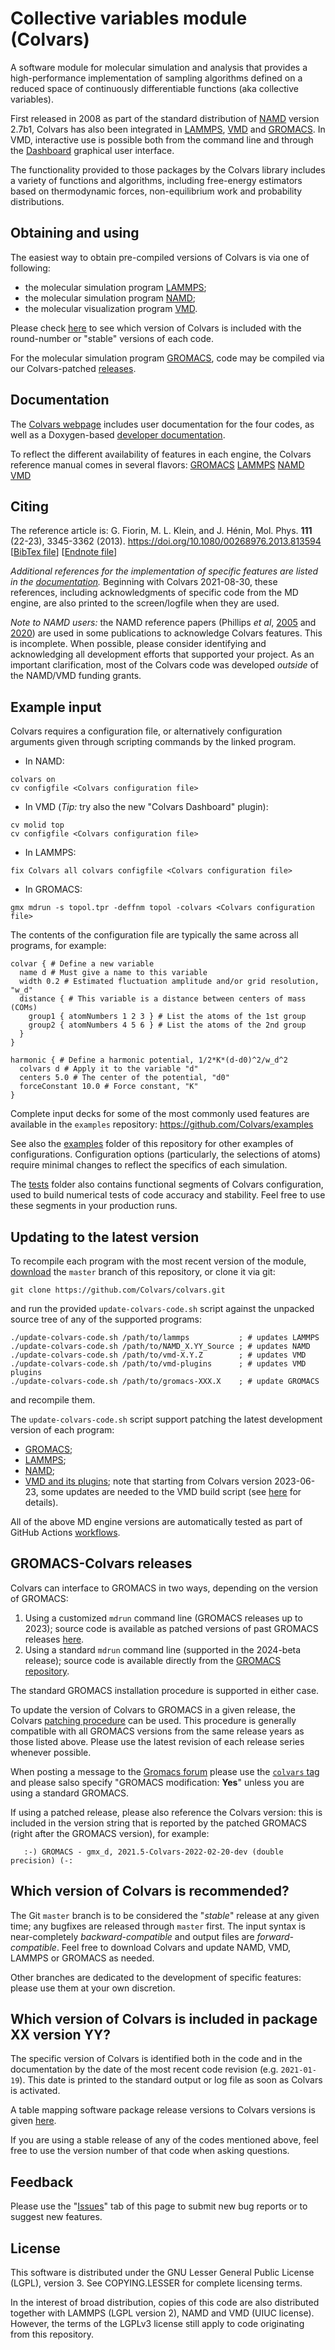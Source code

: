 # Collective variables module (Colvars)

A software module for molecular simulation and analysis that provides a high-performance implementation of sampling algorithms defined on a reduced space of continuously differentiable functions (aka collective variables).

First released in 2008 as part of the standard distribution of [NAMD](https://www.ks.uiuc.edu/Research/namd/) version 2.7b1, Colvars has also been integrated in [LAMMPS](https://lammps.sandia.gov/download.html), [VMD](https://www.ks.uiuc.edu/Research/vmd/) and [GROMACS](http://www.gromacs.org/).  In VMD, interactive use is possible both from the command line and through the [Dashboard](vmd/cv_dashboard/README.md) graphical user interface.

The functionality provided to those packages by the Colvars library includes a variety of functions and algorithms, including free-energy estimators based on thermodynamic forces, non-equilibrium work and probability distributions.

## Obtaining and using

The easiest way to obtain pre-compiled versions of Colvars is via one of following:
- the molecular simulation program [LAMMPS](https://lammps.sandia.gov/download.html);
- the molecular simulation program [NAMD](https://www.ks.uiuc.edu/Research/namd/);
- the molecular visualization program [VMD](https://www.ks.uiuc.edu/Research/vmd/).

Please check [here](https://github.com/Colvars/colvars/wiki/List-of-Colvars-versions-included-in-simulation-and-analysis-packages) to see which version of Colvars is included with the round-number or "stable" versions of each code.

For the molecular simulation program [GROMACS](http://www.gromacs.org/), code may be compiled via our Colvars-patched [releases](#gromacs-colvars-releases).

## Documentation

The [Colvars webpage](https://colvars.github.io/) includes user documentation for the four codes, as well as a Doxygen-based [developer documentation](https://colvars.github.io/doxygen/html/).

To reflect the different availability of features in each engine, the Colvars reference manual comes in several flavors: [GROMACS](https://colvars.github.io/colvars-refman-gromacs/colvars-refman-gromacs.html) [LAMMPS](https://colvars.github.io/colvars-refman-lammps/colvars-refman-lammps.html) [NAMD](https://colvars.github.io/colvars-refman-namd/colvars-refman-namd.html) [VMD](https://colvars.github.io/colvars-refman-vmd/colvars-refman-vmd.html)

## Citing

The reference article is:
G. Fiorin, M. L. Klein, and J. Hénin, Mol. Phys. **111** (22-23), 3345-3362 (2013).
https://doi.org/10.1080/00268976.2013.813594  \[[BibTex file](https://github.com/Colvars/colvars/blob/master/doc/ref_Fiorin_2013.bib?raw=true)\] \[[Endnote file](https://github.com/Colvars/colvars/blob/master/doc/ref_Fiorin_2013.ciw?raw=true)\]

*Additional references for the implementation of specific features are listed in the [documentation](#documentation).*  Beginning with Colvars 2021-08-30, these references, including acknowledgments of specific code from the MD engine, are also printed to the screen/logfile when they are used.

*Note to NAMD users:* the NAMD reference papers (Phillips *et al*, [2005](https://doi.org/10.1002/jcc.20289) and [2020](https://doi.org/10.1063/5.0014475)) are used in some publications to acknowledge Colvars features.  This is incomplete.  When possible, please consider identifying and acknowledging all development efforts that supported your project.  As an important clarification, most of the Colvars code was developed *outside* of the NAMD/VMD funding grants.

## Example input

Colvars requires a configuration file, or alternatively configuration arguments given through scripting commands by the linked program.
- In NAMD:
```
colvars on
cv configfile <Colvars configuration file>
```
- In VMD (_Tip:_ try also the new "Colvars Dashboard" plugin):
```
cv molid top
cv configfile <Colvars configuration file>
```
- In LAMMPS:
```
fix Colvars all colvars configfile <Colvars configuration file>
```
- In GROMACS:
```
gmx mdrun -s topol.tpr -deffnm topol -colvars <Colvars configuration file>
```

The contents of the configuration file are typically the same across all programs, for example:
```
colvar { # Define a new variable
  name d # Must give a name to this variable
  width 0.2 # Estimated fluctuation amplitude and/or grid resolution, "w_d"
  distance { # This variable is a distance between centers of mass (COMs)
    group1 { atomNumbers 1 2 3 } # List the atoms of the 1st group
    group2 { atomNumbers 4 5 6 } # List the atoms of the 2nd group
  }
}

harmonic { # Define a harmonic potential, 1/2*K*(d-d0)^2/w_d^2
  colvars d # Apply it to the variable "d"
  centers 5.0 # The center of the potential, "d0"
  forceConstant 10.0 # Force constant, "K"
}
```


Complete input decks for some of the most commonly used features are available in the `examples` repository:
https://github.com/Colvars/examples

See also the [examples](https://github.com/Colvars/colvars/tree/master/examples?raw=true) folder of this repository for other examples of configurations.  Configuration options (particularly, the selections of atoms) require minimal changes to reflect the specifics of each simulation.

The [tests](https://github.com/Colvars/colvars/tree/master/tests?raw=true) folder also contains functional segments of Colvars configuration, used to build numerical tests of code accuracy and stability.  Feel free to use these segments in your production runs.

## Updating to the latest version

To recompile each program with the most recent version of the module, [download](https://github.com/Colvars/colvars/archive/master.zip) the `master` branch of this repository, or clone it via git:
```
git clone https://github.com/Colvars/colvars.git
```
and run the provided `update-colvars-code.sh` script against the unpacked source tree of any of the supported programs:
```
./update-colvars-code.sh /path/to/lammps           ; # updates LAMMPS
./update-colvars-code.sh /path/to/NAMD_X.YY_Source ; # updates NAMD
./update-colvars-code.sh /path/to/vmd-X.Y.Z        ; # updates VMD
./update-colvars-code.sh /path/to/vmd-plugins      ; # updates VMD plugins
./update-colvars-code.sh /path/to/gromacs-XXX.X    ; # update GROMACS
```
and recompile them.

The `update-colvars-code.sh` script support patching the latest development version of each program:
- [GROMACS](https://gitlab.com/gromacs/gromacs);
- [LAMMPS](https://github.com/lammps/lammps);
- [NAMD](https://gitlab.com/tcbgUIUC/namd);
- [VMD and its plugins](https://www.ks.uiuc.edu/Research/vmd/doxygen/cvsget.html); note that starting from Colvars version 2023-06-23, some updates are needed to the VMD build script (see [here](https://colvars.github.io/README-c++11.html) for details).

All of the above MD engine versions are automatically tested as part of GitHub Actions [workflows](https://github.com/Colvars/colvars/actions?query=branch%3Amaster).

## GROMACS-Colvars releases

Colvars can interface to GROMACS in two ways, depending on the version of GROMACS:
1. Using a customized `mdrun` command line (GROMACS releases up to 2023); source code is available as patched versions of past GROMACS releases [here](https://github.com/Colvars/gromacs/tags).
2. Using a standard `mdrun` command line (supported in the 2024-beta release); source code is available directly from the [GROMACS repository](https://github.com/gromacs/gromacs).

The standard GROMACS installation procedure is supported in either case.

To update the version of Colvars to GROMACS in a given release, the Colvars [patching procedure](#updating-to-the-latest-version) can be used.  This procedure is generally compatible with all GROMACS versions from the same release years as those listed above.  Please use the latest revision of each release series whenever possible.

When posting a message to the [Gromacs forum](https://gromacs.bioexcel.eu/) please use the [`colvars` tag](https://gromacs.bioexcel.eu/tag/colvars) and please salso specify "GROMACS modification: **Yes**" unless you are using a standard GROMACS.

If using a patched release, please also reference the Colvars version: this is included in the version string that is reported by the patched GROMACS (right after the GROMACS version), for example:
```
   :-) GROMACS - gmx_d, 2021.5-Colvars-2022-02-20-dev (double precision) (-:
```

## Which version of Colvars is recommended?

The Git `master` branch is to be considered the "*stable*" release at any given time; any bugfixes are released through `master` first.  The input syntax is near-completely *backward-compatible* and output files are *forward-compatible*.  Feel free to download Colvars and update NAMD, VMD, LAMMPS or GROMACS as needed.

Other branches are dedicated to the development of specific features: please use them at your own discretion.

## Which version of Colvars is included in package XX version YY?

The specific version of Colvars is identified both in the code and in the documentation by the date of the most recent code revision (e.g. `2021-01-19`). 
This date is printed to the standard output or log file as soon as Colvars is activated.

A table mapping software package release versions to Colvars versions is given [here](https://github.com/Colvars/colvars/wiki/List-of-Colvars-versions-included-in-simulation-and-analysis-packages).


If you are using a stable release of any of the codes mentioned above, feel free to use the version number of that code when asking questions.

## Feedback

Please use the "[Issues](https://github.com/Colvars/colvars/issues)" tab of this page to submit new bug reports or to suggest new features.

## License

This software is distributed under the GNU Lesser General Public License (LGPL), version 3.  See COPYING.LESSER for complete licensing terms.

In the interest of broad distribution, copies of this code are also distributed together with LAMMPS (LGPL version 2), NAMD and VMD (UIUC license).  However, the terms of the LGPLv3 license still apply to code originating from this repository.
